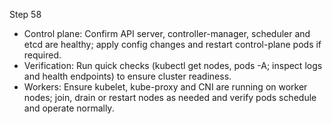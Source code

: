 Step 58

- Control plane: Confirm API server, controller-manager, scheduler and etcd are healthy; apply config changes and restart control-plane pods if required.
- Verification: Run quick checks (kubectl get nodes, pods -A; inspect logs and health endpoints) to ensure cluster readiness.
- Workers: Ensure kubelet, kube-proxy and CNI are running on worker nodes; join, drain or restart nodes as needed and verify pods schedule and operate normally.